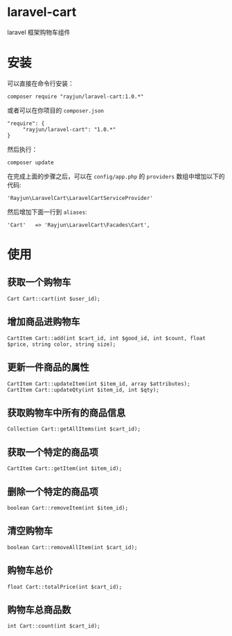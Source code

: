 # laravel-cart
laravel 框架购物车组件

# 安装
可以直接在命令行安装：

    composer require "rayjun/laravel-cart:1.0.*"

或者可以在你项目的 `composer.json` 

    "require": {
         "rayjun/laravel-cart": "1.0.*"
    }

然后执行：

    composer update
    
在完成上面的步骤之后，可以在 `config/app.php` 的 `providers` 数组中增加以下的代码:

    'Rayjun\LaravelCart\LaravelCartServiceProvider'
    
然后增加下面一行到 `aliases`:

    'Cart'   => 'Rayjun\LaravelCart\Facades\Cart',
  
# 使用

## 获取一个购物车

    Cart Cart::cart(int $user_id);

## 增加商品进购物车

    CartItem Cart::add(int $cart_id, int $good_id, int $count, float $price, string color, string size);
    
## 更新一件商品的属性

    CartItem Cart::updateItem(int $item_id, array $attributes);
    CartItem Cart::updateQty(int $item_id, int $qty);
    
## 获取购物车中所有的商品信息

    Collection Cart::getAllItems(int $cart_id);
    
## 获取一个特定的商品项

    CartItem Cart::getItem(int $item_id);
    
## 删除一个特定的商品项

    boolean Cart::removeItem(int $item_id);
    
## 清空购物车

    boolean Cart::removeAllItem(int $cart_id);
   
## 购物车总价

    float Cart::totalPrice(int $cart_id);
    
## 购物车总商品数

    int Cart::count(int $cart_id);
    

